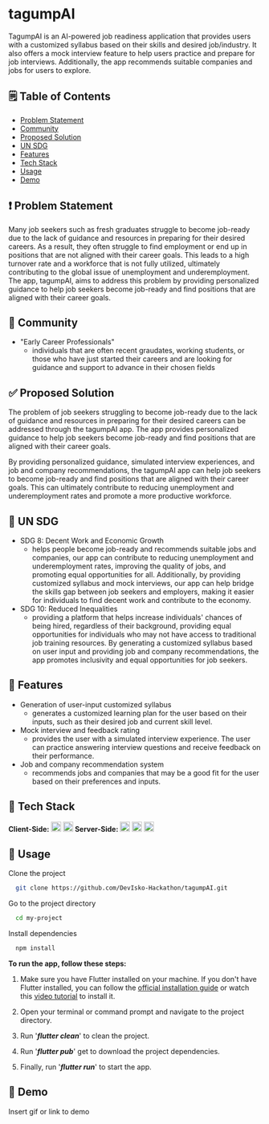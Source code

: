 # tagumpAI

TagumpAI is an AI-powered job readiness application that provides users with a customized syllabus based on their skills and desired job/industry. It also offers a mock interview feature to help users practice and prepare for job interviews. Additionally, the app recommends suitable companies and jobs for users to explore.

## 🗒️ Table of Contents
- [Problem Statement](#problem-statement)
- [Community](#community)
- [Proposed Solution](#proposed-solution)
- [UN SDG](#un-sdg)
- [Features](#features)
- [Tech Stack](#tech-stack)
- [Usage](#usage)
- [Demo](#demo)

## ❗ Problem Statement 

Many job seekers such as fresh graduates struggle to become job-ready due to the lack of guidance and resources in preparing for their desired careers. As a result, they often struggle to find employment or end up in positions that are not aligned with their career goals. This leads to a high turnover rate and a workforce that is not fully utilized, ultimately contributing to the global issue of unemployment and underemployment. The app, tagumpAI, aims to address this problem by providing personalized guidance to help job seekers become job-ready and find positions that are aligned with their career goals.

## 👷 Community 

- "Early Career Professionals"
  - individuals that are often recent graudates, working students, or those who have just started their careers  and are looking for guidance and support to advance in their chosen fields

## ✅ Proposed Solution 

The problem of job seekers struggling to become job-ready due to the lack of guidance and resources in preparing for their desired careers can be addressed through the tagumpAI app. The app provides personalized guidance to help job seekers become job-ready and find positions that are aligned with their career goals.

By providing personalized guidance, simulated interview experiences, and job and company recommendations, the tagumpAI app can help job seekers to become job-ready and find positions that are aligned with their career goals. This can ultimately contribute to reducing unemployment and underemployment rates and promote a more productive workforce.

## 🎯 UN SDG 

- SDG 8: Decent Work and Economic Growth
  - helps people become job-ready and recommends suitable jobs and companies, our app can contribute to reducing unemployment and underemployment rates, improving the quality of jobs, and promoting equal opportunities for all. Additionally, by providing customized syllabus and mock interviews, our app can help bridge the skills gap between job seekers and employers, making it easier for individuals to find decent work and contribute to the economy.
- SDG 10: Reduced Inequalities
  - providing a platform that helps increase individuals' chances of being hired, regardless of their background, providing equal opportunities for individuals who may not have access to traditional job training resources. By generating a customized syllabus based on user input and providing job and company recommendations, the app promotes inclusivity and equal opportunities for job seekers.

## 📖 Features

- Generation of user-input customized syllabus
  - generates a customized learning plan for the user based on their inputs, such as their desired job and current skill level.
- Mock interview and feedback rating
  - provides the user with a simulated interview experience. The user can practice answering interview questions and receive feedback on their performance.
- Job and company recommendation system
  - recommends jobs and companies that may be a good fit for the user based on their preferences and inputs.

## 🤖 Tech Stack

<div style = "display: inline-block">
  <b>Client-Side: </b> 
  <img src="https://img.shields.io/badge/dart-%230175C2.svg?style=for-the-badge&logo=dart&logoColor=white" height = "20"> </img>
  <img src="https://img.shields.io/badge/Flutter-%2302569B.svg?style=for-the-badge&logo=Flutter&logoColor=white" height = "20"></img>
</div>

<div style = "display: inline-block">
  <b>Server-Side: </b> 
  <img src="https://img.shields.io/badge/javascript-%23323330.svg?style=for-the-badge&logo=javascript&logoColor=%23F7DF1E" height = "20"> </img>
  <img src="https://img.shields.io/badge/node.js-6DA55F?style=for-the-badge&logo=node.js&logoColor=white" height = "20"></img>
  <img src="https://a11ybadges.com/badge?logo=openai" height = "20"></img>
</div>

## 📓 Usage

Clone the project

```bash
  git clone https://github.com/DevIsko-Hackathon/tagumpAI.git
```

Go to the project directory

```bash
  cd my-project
```

Install dependencies

```bash
  npm install
```

**To run the app, follow these steps:**

1. Make sure you have Flutter installed on your machine. If you don't have Flutter installed, you can follow the <u><a href = "https://docs.flutter.dev/get-started/install">official installation guide</a></u> or watch this <u><a href = "https://www.youtube.com/watch?v=HAPQ3oUGgnE">video tutorial</a></u> to install it.

2. Open your terminal or command prompt and navigate to the project directory.

3. Run '***flutter clean***' to clean the project.

4. Run '***flutter pub***' get to download the project dependencies.

5. Finally, run '***flutter run***' to start the app.

## 🚀 Demo

Insert gif or link to demo